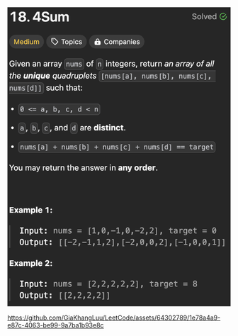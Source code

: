 <img width="565" alt="topic" src="./topic.png">

https://github.com/GiaKhangLuu/LeetCode/assets/64302789/1e78a4a9-e87c-4063-be99-9a7ba1b93e8c

